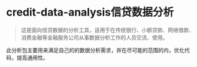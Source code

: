 # credit-data-analysis信贷数据分析
>这是面向信贷数据的分析工具，适用于在传统银行、小额贷款、网络借款、消费金融等金融服务公司从事数据分析工作的人员交流、使用。

此分析包主要用来满足自己的的数据分析需求，并在尽可能的范围的内，优化代码，提高通用性。





